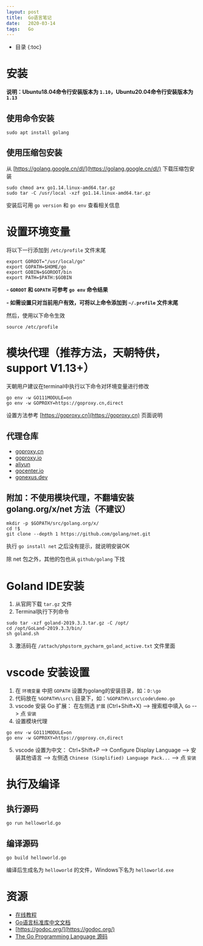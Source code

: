 ```yaml
---
layout: post
title:  Go语言笔记
date:   2020-03-14
tags:   Go
---
```


* 目录
{:toc}

# 安装

**说明：Ubuntu18.04命令行安装版本为 `1.10`，Ubuntu20.04命令行安装版本为 `1.13`**

## 使用命令安装

```
sudo apt install golang
```

## 使用压缩包安装

从 [https://golang.google.cn/dl/](https://golang.google.cn/dl/) 下载压缩包安装

```
sudo chmod a+x go1.14.linux-amd64.tar.gz
sudo tar -C /usr/local -xzf go1.14.linux-amd64.tar.gz
```

安装后可用 `go version` 和 `go env` 查看相关信息

# 设置环境变量

将以下一行添加到 `/etc/profile` 文件末尾

```
export GOROOT="/usr/local/go"
export GOPATH=$HOME/go
export GOBIN=$GOROOT/bin
export PATH=$PATH:$GOBIN
```

**- `GOROOT` 和 `GOPATH` 可参考 `go env` 命令结果**

**- 如需设置只对当前用户有效，可将以上命令添加到 `~/.profile` 文件末尾**

然后，使用以下命令生效

```
source /etc/profile
```

# 模块代理（推荐方法，天朝特供，support V1.13+）

天朝用户建议在terminal中执行以下命令对环境变量进行修改

```
go env -w GO111MODULE=on
go env -w GOPROXY=https://goproxy.cn,direct
```

设置方法参考 [https://goproxy.cn](https://goproxy.cn) 页面说明

## 代理仓库

- [goproxy.cn](https://goproxy.cn)
- [goproxy.io](https://goproxy.io)
- [aliyun](https://mirrors.aliyun.com/goproxy/)
- [gocenter.io](https://gocenter.io)
- [gonexus.dev](https://gonexus.dev)

## 附加：不使用模块代理，不翻墙安装 golang.org/x/net 方法（不建议）

```
mkdir -p $GOPATH/src/golang.org/x/
cd !$
git clone --depth 1 https://github.com/golang/net.git
```

执行 `go install net` 之后没有提示，就说明安装OK

除 net 包之外，其他的包也从 `github/golang` 下找

# Goland IDE安装

1. 从官网下载 `tar.gz` 文件
2. Terminal执行下列命令
```
sudo tar -xzf goland-2019.3.3.tar.gz -C /opt/
cd /opt/GoLand-2019.3.3/bin/
sh goland.sh
```
3. 激活码在 `/attach/phpstorm_pycharm_goland_active.txt` 文件里面

# vscode 安装设置

1. 在 `环境变量` 中把 `GOPATH` 设置为golang的安装目录，如：`D:\go`
2. 代码放在 `%GOPATH%\src\` 目录下，如：`%GOPATH%\src\code\demo.go`
3. vscode 安装 Go 扩展：
在左侧选 `扩展` (Ctrl+Shift+X) --> 搜索框中填入 `Go` --> 点 `安装`
4. 设置模块代理
```
go env -w GO111MODULE=on
go env -w GOPROXY=https://goproxy.cn,direct
```
5. vscode 设置为中文：
Ctrl+Shift+P --> Configure Display Language --> 安装其他语言 --> 左侧选 `Chinese (Simplified) Language Pack...` --> 点 `安装`

# 执行及编译

## 执行源码

```
go run helloworld.go
```

## 编译源码

```
go build helloworld.go
```

编译后生成名为 `helloworld` 的文件，Windows下名为 `helloworld.exe`

# 资源

- [在线教程](https://github.com/gopl-zh/gopl-zh.github.com)
- [Go语言标准库中文文档](https://studygolang.com/pkgdoc)
- [https://godoc.org/](https://godoc.org/)
- [The Go Programming Language 源码](https://github.com/adonovan/gopl.io/)

